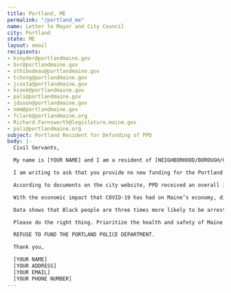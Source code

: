 ```yaml
---
title: Portland, ME
permalink: "/portland_me"
name: Letter to Mayor and City Council
city: Portland
state: ME
layout: email
recipients:
- ksnyder@portlandmaine.gov
- bsr@portlandmaine.gov
- sthibodeau@portlandmaine.gov
- tchong@portlandmaine.gov
- jcosta@portlandmaine.gov
- kcook@portlandmaine.gov
- pali@portlandmaine.gov
- jduson@portlandmaine.gov
- nmm@portlandmaine.gov
- fclark@portlandmaine.org
- Richard.Farnsworth@legislature.maine.gov
- pali@portlandmaine.org
subject: Portland Resident for Defunding of PPD
body: |-
  Civil Servants,

  My name is [YOUR NAME] and I am a resident of [NEIGHBORHOOD/BOROUGH/CITY].

  I am writing to ask that you provide no new funding for the Portland Police Department (PPD). I am also asking that you halt all funding that has already been approved.

  According to documents on the city website, PPD received an overall increase of 5.3% in the budget plan for 2020. I ask you to refuse to increase the budget for PPD in the year 2021 and defuse all unspent funds into organizations throughout the city that are for essential human services, which PPD has proven not to be.

  With the economic impact that COVID-19 has had on Maine’s economy, difficult and thoughtful decisions will be required when it comes to the budget for Portland in 2021. Mainers are experiencing homelessness, illness, unemployment, loss of income, and police brutality in record numbers. The people that have burdened the brunt of this are People of Color, Indigenous peoples, the poor, and the working class.

  Data shows that Black people are three times more likely to be arrested than whites in Portland. In addition to that Black, Indigenous, and other People of Color in Maine are disproportionately subject to policing, arrests, and incarcerations. This proves that SYSTEMATIC RACISM IS PRESENT HERE IN MAINE AND IS PERPETUATED BY THE PORTLAND POLICE DEPARTMENT. Defunding the police will be the first step towards improving the quality of living for People of Color that are Mainers. It will divert funds from going to an institutionally racist association and allow those funds to be diverted to human services that need them badly.

  Please do the right thing. Prioritize the health and safety of Maine residents.

  REFUSE TO FUND THE PORTLAND POLICE DEPARTMENT.

  Thank you,

  [YOUR NAME]
  [YOUR ADDRESS]
  [YOUR EMAIL]
  [YOUR PHONE NUMBER]
---
```


